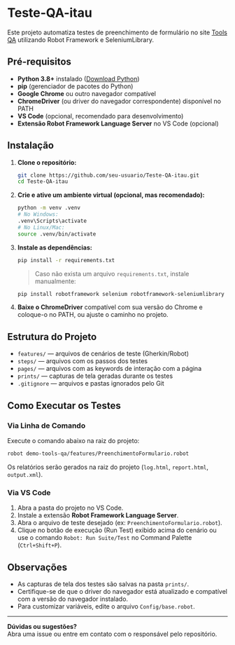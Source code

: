 # Teste-QA-itau

Este projeto automatiza testes de preenchimento de formulário no site [Tools QA](https://demoqa.com/automation-practice-form) utilizando Robot Framework e SeleniumLibrary.

## Pré-requisitos

- **Python 3.8+** instalado ([Download Python](https://www.python.org/downloads/))
- **pip** (gerenciador de pacotes do Python)
- **Google Chrome** ou outro navegador compatível
- **ChromeDriver** (ou driver do navegador correspondente) disponível no PATH
- **VS Code** (opcional, recomendado para desenvolvimento)
- **Extensão Robot Framework Language Server** no VS Code (opcional)

## Instalação

1. **Clone o repositório:**
   ```sh
   git clone https://github.com/seu-usuario/Teste-QA-itau.git
   cd Teste-QA-itau
   ```

2. **Crie e ative um ambiente virtual (opcional, mas recomendado):**
   ```sh
   python -m venv .venv
   # No Windows:
   .venv\Scripts\activate
   # No Linux/Mac:
   source .venv/bin/activate
   ```

3. **Instale as dependências:**
   ```sh
   pip install -r requirements.txt
   ```
   > Caso não exista um arquivo `requirements.txt`, instale manualmente:
   ```sh
   pip install robotframework selenium robotframework-seleniumlibrary robotframework-faker
   ```

4. **Baixe o ChromeDriver** compatível com sua versão do Chrome e coloque-o no PATH, ou ajuste o caminho no projeto.

## Estrutura do Projeto

- `features/` — arquivos de cenários de teste (Gherkin/Robot)
- `steps/` — arquivos com os passos dos testes
- `pages/` — arquivos com as keywords de interação com a página
- `prints/` — capturas de tela geradas durante os testes
- `.gitignore` — arquivos e pastas ignorados pelo Git

## Como Executar os Testes

### Via Linha de Comando

Execute o comando abaixo na raiz do projeto:

```sh
robot demo-tools-qa/features/PreenchimentoFormulario.robot
```

Os relatórios serão gerados na raiz do projeto (`log.html`, `report.html`, `output.xml`).

### Via VS Code

1. Abra a pasta do projeto no VS Code.
2. Instale a extensão **Robot Framework Language Server**.
3. Abra o arquivo de teste desejado (ex: `PreenchimentoFormulario.robot`).
4. Clique no botão de execução (Run Test) exibido acima do cenário ou use o comando `Robot: Run Suite/Test` no Command Palette (`Ctrl+Shift+P`).

## Observações

- As capturas de tela dos testes são salvas na pasta `prints/`.
- Certifique-se de que o driver do navegador está atualizado e compatível com a versão do navegador instalado.
- Para customizar variáveis, edite o arquivo `Config/base.robot`.

---

**Dúvidas ou sugestões?**  
Abra uma issue ou entre em contato com o responsável pelo repositório.